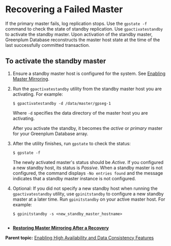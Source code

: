 # Recovering a Failed Master 

If the primary master fails, log replication stops. Use the `gpstate -f` command to check the state of standby replication. Use `gpactivatestandby` to activate the standby master. Upon activation of the standby master, Greenplum Database reconstructs the master host state at the time of the last successfully committed transaction.

## To activate the standby master 

1.  Ensure a standby master host is configured for the system. See [Enabling Master Mirroring](g-enabling-master-mirroring.html).
2.  Run the `gpactivatestandby` utility from the standby master host you are activating. For example:

    ```
    $ gpactivatestandby -d /data/master/gpseg-1
    ```

    Where `-d` specifies the data directory of the master host you are activating.

    After you activate the standby, it becomes the *active* or *primary* master for your Greenplum Database array.

3.  After the utility finishes, run `gpstate` to check the status:

    ```
    $ gpstate -f
    ```

    The newly activated master's status should be *Active*. If you configured a new standby host, its status is *Passive*. When a standby master is not configured, the command displays `-No entries found` and the message indicates that a standby master instance is not configured.

4.  Optional: If you did not specify a new standby host when running the `gpactivatestandby` utility, use `gpinitstandby` to configure a new standby master at a later time. Run `gpinitstandby` on your active master host. For example:

    ```
    $ gpinitstandby -s <new_standby_master_hostname>
                   
    ```


-   **[Restoring Master Mirroring After a Recovery](../../highavail/topics/g-restoring-master-mirroring-after-a-recovery.html)**  


**Parent topic:** [Enabling High Availability and Data Consistency Features](../../highavail/topics/g-enabling-high-availability-features.html)


